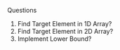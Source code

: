 Questions

1. Find Target Element in 1D Array?
2. Find Target Element in 2D Array?
3. Implement Lower Bound?
